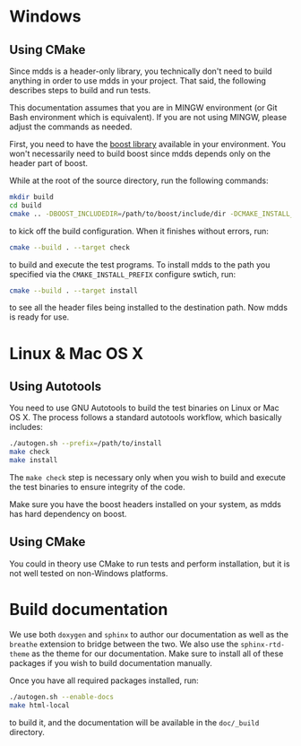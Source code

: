 
# Windows

## Using CMake

Since mdds is a header-only library, you technically don't need to build
anything in order to use mdds in your project.  That said, the following
describes steps to build and run tests.

This documentation assumes that you are in MINGW environment (or Git Bash
environment which is equivalent).  If you are not using MINGW, please adjust
the commands as needed.

First, you need to have the [boost library](https://www.boost.org/) available
in your environment.  You won't necessarily need to build boost since mdds
depends only on the header part of boost.

While at the root of the source directory, run the following commands:

```bash
mkdir build
cd build
cmake .. -DBOOST_INCLUDEDIR=/path/to/boost/include/dir -DCMAKE_INSTALL_PREFIX=/path/to/install
```

to kick off the build configuration.  When it finishes without errors, run:

```bash
cmake --build . --target check
```

to build and execute the test programs.  To install mdds to the path you
specified via the `CMAKE_INSTALL_PREFIX` configure swtich, run:

```bash
cmake --build . --target install
```

to see all the header files being installed to the destination path.  Now mdds
is ready for use.


# Linux & Mac OS X

## Using Autotools

You need to use GNU Autotools to build the test binaries on Linux or Mac OS X.
The process follows a standard autotools workflow, which basically includes:

```bash
./autogen.sh --prefix=/path/to/install
make check
make install
```

The `make check` step is necessary only when you wish to build and execute the
test binaries to ensure integrity of the code.

Make sure you have the boost headers installed on your system, as mdds has
hard dependency on boost.

## Using CMake

You could in theory use CMake to run tests and perform installation, but it is
not well tested on non-Windows platforms.

# Build documentation

We use both `doxygen` and `sphinx` to author our documentation as well as
the `breathe` extension to bridge between the two.  We also use the
`sphinx-rtd-theme` as the theme for our documentation.  Make sure to install
all of these packages if you wish to build documentation manually.

Once you have all required packages installed, run:

```bash
./autogen.sh --enable-docs
make html-local
```

to build it, and the documentation will be available in the `doc/_build`
directory.
